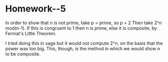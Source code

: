 Homework--5
===========

 In order to show that n is not prime, take p = prime, so p = 2
Then take 2^n mod(n-1). If this is congruent to 1 then n
 is prime, else it is composite, by Fermat's Little Theorem. 

I tried doing this in sage but it would not compute 2^n,
on the basis that the power was too big. This, though,
is the method in which we would show n to be composite. 
